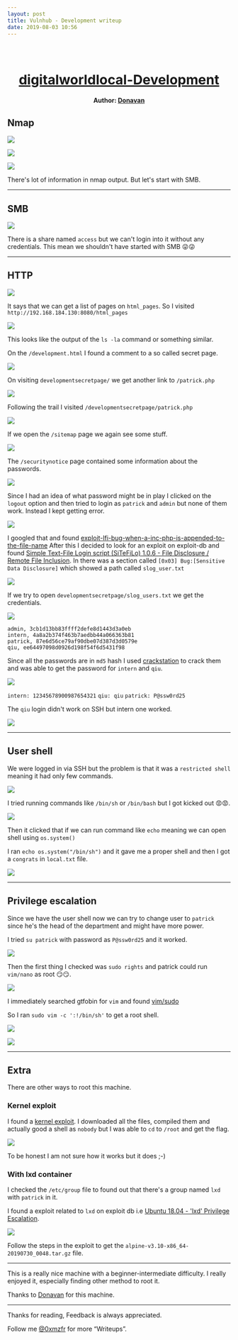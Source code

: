 ```yaml
---
layout: post
title: Vulnhub - Development writeup
date: 2019-08-03 10:56
---
```

<h1 align="center" style="font-size:30px;">
  <br>
  <a href="https://www.vulnhub.com/entry/digitalworldlocal-development,280/">digitalworldlocal-Development</a>
  <br>
</h1>

<h4 align="center"> Author: <a href="https://donavan.sg/blog"> Donavan</a></h4>

## Nmap

![](images/dev/nmap.png)

![](images/dev/nmap-2.png)

![](images/dev/nmap-3.png)

There's lot of information in nmap output. But let's start with SMB.

***

## SMB

![](images/dev/shares.png)

There is a share named `access` but we can't login into it without any credentials. This mean we shouldn't have started with SMB 😜😜

***

## HTTP

![](images/dev/website.png)

It says that we can get a list of pages on `html_pages`. So I visited `http://192.168.184.130:8080/html_pages`

![](images/dev/html.png)

This looks like the output of the `ls -la` command or something similar.

On the `/development.html` I found a comment to a so called secret page.

![](images/dev/development.png)

On visiting `developmentsecretpage/` we get another link to `/patrick.php`

![](images/dev/secretpage.png)

Following the trail I visited `/developmentsecretpage/patrick.php`

![](images/dev/patrick.png)

If we open the `/sitemap` page we again see some stuff.

![](images/dev/sitemap.png)

The `/securitynotice` page contained some information about the passwords.

![](images/dev/notice.png)

Since I had an idea of what password might be in play I clicked on the `logout` option and then tried to login as `patrick` and `admin` but none of them work. Instead I kept getting error.

![](images/dev/error.png)

I googled that and found [exploit-lfi-bug-when-a-inc-php-is-appended-to-the-file-name](https://security.stackexchange.com/questions/181704/exploit-lfi-bug-when-a-inc-php-is-appended-to-the-file-name)
After this I decided to look for an exploit on exploit-db and found [Simple Text-File Login script (SiTeFiLo) 1.0.6 - File Disclosure / Remote File Inclusion](https://www.exploit-db.com/exploits/7444). In there was a section called `[0x03] Bug:[Sensitive Data Disclosure]` which showed a path called `slog_user.txt`

![](images/dev/slog.png)

If we try to open `developmentsecretpage/slog_users.txt` we get the credentials.

![](images/dev/credentials.png)

```
admin, 3cb1d13bb83ffff2defe8d1443d3a0eb
intern, 4a8a2b374f463b7aedbb44a066363b81
patrick, 87e6d56ce79af90dbe07d387d3d0579e
qiu, ee64497098d0926d198f54f6d5431f98
```

Since all the passwords are in `md5` hash I used [crackstation](https://crackstation.net/) to crack them and was able to get the password for `intern` and `qiu`.

![](images/dev/crack.png)

`intern: 12345678900987654321`
`qiu: qiu`
`patrick: P@ssw0rd25`

The `qiu` login didn't work on SSH but intern one worked.

![](images/dev/ssh.png)

***

## User shell

We were logged in via SSH but the problem is that it was a `restricted shell` meaning it had only few commands.

![](images/dev/rshell.png)

I tried running commands like `/bin/sh` or `/bin/bash` but I got kicked out 😡😡.

![](images/dev/kick.png)

Then it clicked that if we can run command like `echo` meaning we can open shell using `os.system()`

I ran `echo os.system("/bin/sh")` and it gave me a proper shell and then I got a `congrats` in `local.txt` file.

![](images/dev/user.png)

***

## Privilege escalation

Since we have the user shell now we can try to change user to `patrick` since he's the head of the department and might have more power.

I tried `su patrick` with password as `P@ssw0rd25` and it worked.

![](images/dev/su.png)

Then the first thing I checked was `sudo rights` and patrick could run `vim/nano` as root 😏😏.

![](images/dev/sudo.png)

I immediately searched gtfobin for `vim` and found [vim/sudo](https://gtfobins.github.io/gtfobins/vim/#sudo)

So I ran `sudo vim -c ':!/bin/sh'` to get a root shell.

![](images/dev/root-shell.png)

![](images/dev/root.png)

***

## Extra

There are other ways to root this machine.

### Kernel exploit

I found a [kernel exploit](https://github.com/bcoles/kernel-exploits/tree/master/CVE-2018-18955). I downloaded all the files, compiled them and actually good a shell as `nobody` but I was able to `cd` to `/root` and get the flag.

![](images/dev/cve.png)

To be honest I am not sure how it works but it does ;-)

### With lxd container

I checked the `/etc/group` file to found out that there's a group named `lxd` with `patrick` in it.

I found a exploit related to `lxd` on exploit db i.e [Ubuntu 18.04 - 'lxd' Privilege Escalation](https://www.exploit-db.com/exploits/46978).

![](images/dev/lxd.png)

Follow the steps in the exploit to get the `alpine-v3.10-x86_64-20190730_0048.tar.gz` file.

***

This is a really nice machine with a beginner-intermediate difficulty. I really enjoyed it, especially finding other method to root it.

Thanks to [Donavan](https://donavan.sg/blog) for this machine.

***

Thanks for reading, Feedback is always appreciated.

Follow me [@0xmzfr](https://twitter.com/0xmzfr) for more “Writeups”.
